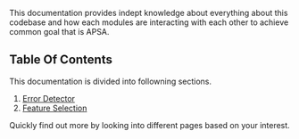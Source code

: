 This documentation provides indept knowledge about everything about this codebase and how each modules are interacting with each other to achieve common goal that is APSA.
## Table Of Contents

 This documentation is divided into followning sections. 
1. [Error Detector](error_detector.md)
2. [Feature Selection](feature_selector.md)


Quickly find out more by looking into different pages based on your interest.

